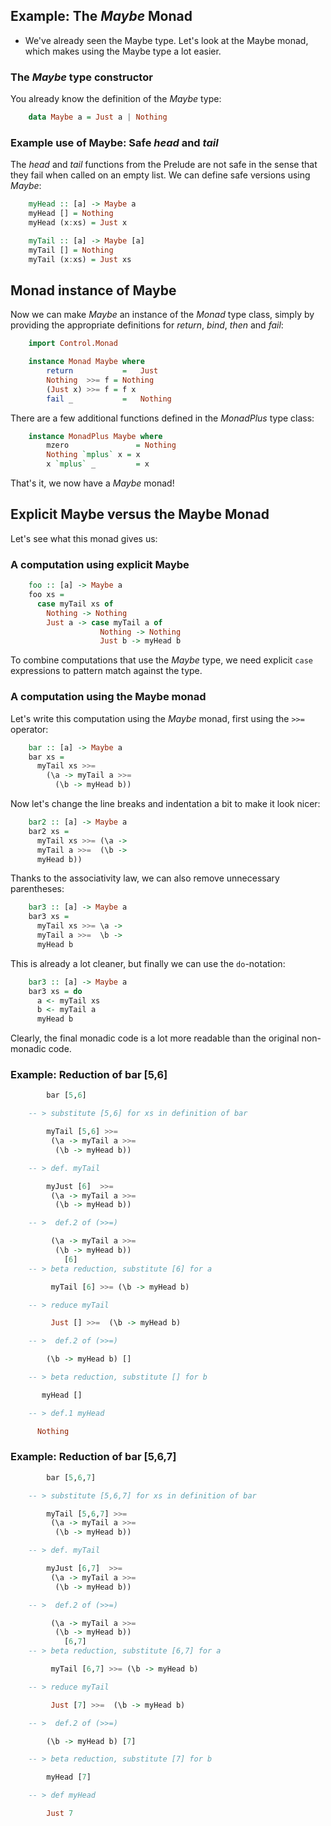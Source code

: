 ## Example: The *Maybe* Monad



- We've already seen the Maybe type. Let's look at the Maybe monad, which makes using the Maybe type a lot easier.

### The *Maybe* type constructor

You already know the definition of the *Maybe* type:

~~~haskell
    data Maybe a = Just a | Nothing 
~~~

### Example use of Maybe: Safe *head* and *tail*

The *head* and *tail* functions from the Prelude are not safe in the sense that they fail when called on an empty list. We can define safe versions using *Maybe*:

~~~haskell
    myHead :: [a] -> Maybe a
    myHead [] = Nothing
    myHead (x:xs) = Just x

    myTail :: [a] -> Maybe [a]
    myTail [] = Nothing
    myTail (x:xs) = Just xs
~~~

Monad instance of Maybe
-----------------------

Now we can make *Maybe* an instance of the *Monad* type class, simply by providing the appropriate definitions for *return*, *bind*, *then* and *fail*:

~~~haskell
    import Control.Monad

    instance Monad Maybe where
        return           =   Just
        Nothing  >>= f = Nothing
        (Just x) >>= f = f x
        fail _           =   Nothing
~~~

There are a few additional functions defined in the *MonadPlus* type class:

~~~haskell
    instance MonadPlus Maybe where
        mzero               = Nothing
        Nothing `mplus` x = x
        x `mplus` _         = x
~~~

That's it, we now have a *Maybe* monad!

Explicit Maybe versus the Maybe Monad
----------------------------------

Let's see what this monad gives us:

### A computation using explicit Maybe
~~~haskell
    foo :: [a] -> Maybe a
    foo xs =
      case myTail xs of
        Nothing -> Nothing
        Just a -> case myTail a of
                    Nothing -> Nothing
                    Just b -> myHead b
~~~

To combine computations that use the *Maybe* type, we need explicit `case` expressions to pattern match against the type.

### A computation using the Maybe monad

Let's write this computation using the *Maybe* monad, first using the `>>=` operator:

~~~haskell
    bar :: [a] -> Maybe a
    bar xs =
      myTail xs >>=
        (\a -> myTail a >>=
          (\b -> myHead b))
~~~

Now let's change the line breaks and indentation a bit to make it look nicer:

~~~haskell
    bar2 :: [a] -> Maybe a
    bar2 xs =
      myTail xs >>= (\a ->
      myTail a >>=  (\b ->
      myHead b))
~~~

Thanks to the associativity law, we can also remove unnecessary parentheses:

~~~haskell
    bar3 :: [a] -> Maybe a
    bar3 xs =
      myTail xs >>= \a ->
      myTail a >>=  \b ->
      myHead b
~~~

This is already a lot cleaner, but finally we can use the `do`-notation:
~~~haskell
    bar3 :: [a] -> Maybe a
    bar3 xs = do
      a <- myTail xs
      b <- myTail a
      myHead b
~~~

Clearly, the final monadic code is a lot more readable than the original non-monadic code.

### Example: Reduction of bar [5,6]
~~~haskell
        bar [5,6]

    -- > substitute [5,6] for xs in definition of bar

        myTail [5,6] >>=
         (\a -> myTail a >>=
          (\b -> myHead b))

    -- > def. myTail

        myJust [6]  >>=
         (\a -> myTail a >>=
          (\b -> myHead b))

    -- >  def.2 of (>>=)

         (\a -> myTail a >>=
          (\b -> myHead b))
            [6]
    -- > beta reduction, substitute [6] for a

         myTail [6] >>= (\b -> myHead b)

    -- > reduce myTail

         Just [] >>=  (\b -> myHead b)

    -- >  def.2 of (>>=)   

        (\b -> myHead b) []

    -- > beta reduction, substitute [] for b

       myHead []

    -- > def.1 myHead

      Nothing
~~~

### Example: Reduction of bar [5,6,7]
~~~haskell
        bar [5,6,7]

    -- > substitute [5,6,7] for xs in definition of bar

        myTail [5,6,7] >>=
         (\a -> myTail a >>=
          (\b -> myHead b))

    -- > def. myTail

        myJust [6,7]  >>=
         (\a -> myTail a >>=
          (\b -> myHead b))

    -- >  def.2 of (>>=)

         (\a -> myTail a >>=
          (\b -> myHead b))
            [6,7]
    -- > beta reduction, substitute [6,7] for a

         myTail [6,7] >>= (\b -> myHead b)

    -- > reduce myTail

         Just [7] >>=  (\b -> myHead b)

    -- >  def.2 of (>>=)   

        (\b -> myHead b) [7]

    -- > beta reduction, substitute [7] for b

        myHead [7]

    -- > def myHead

        Just 7
~~~

